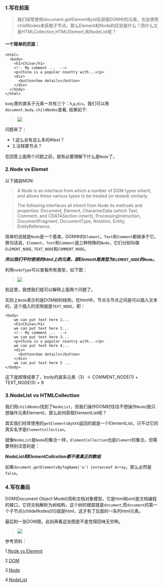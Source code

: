 ### 1.写在前面

>我们经常使用document.getElementById去获取DOM中的元素，也会使用childNodes来获取子节点。那么Element和Node的区别是什么？而什么又是HTMLCollection,HTMLElement,和NodeList呢？

#### 一个简单的页面：

```
<html>
  <body>
    <h1>China</h1>
    <!-- My comment ...  -->
    <p>China is a popular country with...</p>
    <div>
      <button>See details</button>
    </div>
  </body>
</html>

```

`body`里的直系子元素一共有三个：`h`,`p`,`div`。我们可以用`document.body.childNodes`查看, 结果如下:

>![](https://kkkkkxiaofei.github.io/img/element/nodelist.png)

问题来了：

- 1.这么会有这么多的#text？
- 2.注释算节点？

在回答上面两个问题之前，就有必要理解下什么是`Node`了。

### 2.Node vs Elemet

以下摘自MDN:

>A Node is an interface from which a number of DOM types inherit, and allows these various types to be treated (or tested) similarly.

>The following interfaces all inherit from Node its methods and properties: Document, Element, CharacterData (which Text, Comment, and CDATASection inherit), ProcessingInstruction, DocumentFragment, DocumentType, Notation, Entity, EntityReference.

简单的说就是`Node`是一个基类，DOM中的`Element`，`Text`和`Comment`都继承于它。
换句话说，`Element`，`Text`和`Comment`是三种特殊的`Node`，它们分别叫做`ELEMENT_NODE`,
`TEXT_NODE`和`COMMENT_NODE`。

***所以我们平时使用的html上的元素，即Element是类型为`ELEMENT_NODE`的`Node`。***

利用`nodeType`可以查看所有类型，如下图：

>![](https://kkkkkxiaofei.github.io/img/element/nodetype.png)

到这里，我想我们就可以解释上面两个问题了。

实际上`Node`表示的是DOM树的结构，在html中，节点与节点之间是可以插入文本的，这个插入的空隙就是`TEXT_NODE`，即：

```
<body>
    we can put text here 1...
    <h1>China</h1>
    we can put text here 2...
    <!-- My comment ...  -->
    we can put text here 3...
    <p>China is a popular country with...</p>
    we can put text here 4...
    <div>
      <button>See details</button>
    </div>
    we can put text here 5 ...
</body>
```


这下就顺理成章了，body的直系元素（3）＋ COMMENT_NODE(1) + TEXT_NODE(5) = 9

### 3.NodeList vs HTMLCollection

我们用`childNodes`找到了`NodeList`，但我们操作DOM时往往不想操作`Node`(我只想操作元素Element)，那么如何获取ElementList呢？

其实我们经常使用的`getElementsByXXX`返回的就是一个ElementList，只不过它的真实名字是`ElementCollection`。

就像`NodeList`是`Node`的集合一样，`ElementCollection`也是`Element`的集合。但需要特别注意的是：

***NodeList和ElementCollcetion都不是真正的数组***

如果`document.getElementsByTagName('a') instanceof Array`，那么必然是`false`。

### 4.写在最后

DOM(Document Object Model)简称文档对象模型，它是html和xml是文档编程的接口，它将文档解析为树结构，这个树的根部就是`document`,而`document`的第一个子节点(childeNodes[0])就是html，这才有了后面的一系列html元素。

最后附一张DOM图，此刻再看这张图是不是觉得回味无穷咧。

>![](https://kkkkkxiaofei.github.io/img/element/dom.png)

参考资料：

1.[Node vs Element](.http://stackoverflow.com/questions/9979172/difference-between-node-object-and-element-object
)

2.[DOM](https://developer.mozilla.org/zh-CN/docs/Web/API/Document_Object_Model/Introduction)

3.[Node](https://developer.mozilla.org/zh-CN/docs/Web/API/Node)

4.[NodeList](https://developer.mozilla.org/zh-CN/docs/Web/API/NodeList)